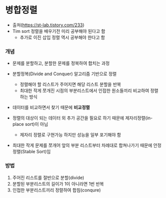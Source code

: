 # 병합정렬

- 출처(https://st-lab.tistory.com/233)
- Tim sort 정렬을 배우기전 미리 공부해야 된다고 함
  - 추가로 이진 삽입 정렬 역시 공부해야 한다고 함

### 개념

- 문제를 분할하고, 분할한 문제를 정복하여 합치는 과정

- 분할정복(Divide and Conquer) 알고리즘 기반으로 정렬
  - 정렬해야 할 리스트가 주어지면 해당 리스트 분할을 반복
  - 최대한 작게 쪼개진 시점의 부분리스트에서 인접한 원소들끼리 비교하여 정렬하는 방식
- 데이터를 비교하면서 찾기 때문에 **비교정렬**
- 정렬의 대상이 되는 데이터 외 추가 공간을 필요로 하기 때문에 제자리정렬(in-place sort)이 아님
  - 제자리 정렬로 구현가능 하지만 성능을 일부 포기해야 함
- 최대한 작게 문제를 쪼개어 앞의 부분 리스트부터 차례대로 합쳐나가기 때문에 안정정렬(Stable Sort)임



### 방법

1. 주어진 리스트를 절반으로 분할(divide)
2. 분할된 부분리스트의 길이가 1이 아니라면 1번 반복
3. 인접한 부분리스트끼리 정렬하여 합침(conqure)







